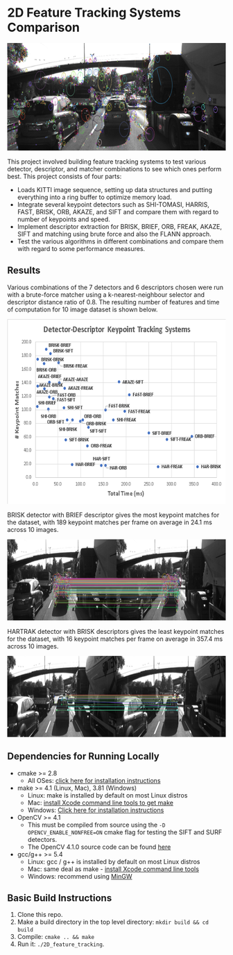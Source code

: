 # 2D Feature Tracking Systems Comparison

<img src="images/keypoints.png" width="820" height="248" />

This project involved building feature tracking systems to test various detector, descriptor, and matcher combinations to see which ones perform best. This project consists of four parts:

* Loads KITTI image sequence, setting up data structures and putting everything into a ring buffer to optimize memory load. 
* Integrate several keypoint detectors such as SHI-TOMASI, HARRIS, FAST, BRISK, ORB, AKAZE, and SIFT and compare them with regard to number of keypoints and speed. 
* Implement descriptor extraction for BRISK, BRIEF, ORB, FREAK, AKAZE, SIFT and matching using brute force and also the FLANN approach. 
* Test the various algorithms in different combinations and compare them with regard to some performance measures. 

## Results

Various combinations of the 7 detectors and 6 descriptors chosen were run with a brute-force matcher using a k-nearest-neighbour selector and descriptor distance ratio of 0.8. The resulting number of features and time of computation for 10 image dataset is shown below.

<img src="out/summaryResults.png" width="615" height="426" />

BRISK detector with BRIEF descriptor gives the most keypoint matches for the dataset, with 189 keypoint matches per frame on average in	24.1 ms across 10 images.

<img src="out/BRISK-BRIEF-MAT_BF-SEL_KNN-img1.jpg" width="1442" height="187" />

HARTRAK detector with BRISK descriptors gives the least keypoint matches for the dataset, with 16 keypoint matches per frame on average in	357.4 ms across 10 images.

<img src="out/HARRIS-BRISK-MAT_BF-SEL_KNN-img8.jpg" width="1442" height="187" />



## Dependencies for Running Locally
* cmake >= 2.8
  * All OSes: [click here for installation instructions](https://cmake.org/install/)
* make >= 4.1 (Linux, Mac), 3.81 (Windows)
  * Linux: make is installed by default on most Linux distros
  * Mac: [install Xcode command line tools to get make](https://developer.apple.com/xcode/features/)
  * Windows: [Click here for installation instructions](http://gnuwin32.sourceforge.net/packages/make.htm)
* OpenCV >= 4.1
  * This must be compiled from source using the `-D OPENCV_ENABLE_NONFREE=ON` cmake flag for testing the SIFT and SURF detectors.
  * The OpenCV 4.1.0 source code can be found [here](https://github.com/opencv/opencv/tree/4.1.0)
* gcc/g++ >= 5.4
  * Linux: gcc / g++ is installed by default on most Linux distros
  * Mac: same deal as make - [install Xcode command line tools](https://developer.apple.com/xcode/features/)
  * Windows: recommend using [MinGW](http://www.mingw.org/)

## Basic Build Instructions

1. Clone this repo.
2. Make a build directory in the top level directory: `mkdir build && cd build`
3. Compile: `cmake .. && make`
4. Run it: `./2D_feature_tracking`.

